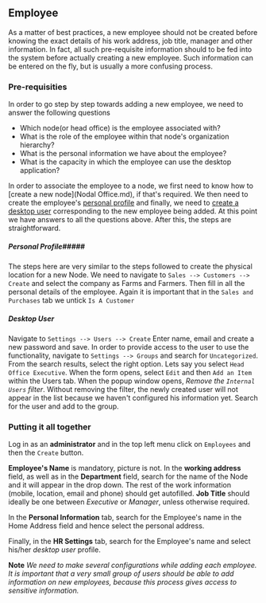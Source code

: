 ## Employee ##
As a matter of best practices, a new employee should not be created before knowing the exact details of his work address, job title, manager and other information. In fact, all such pre-requisite information should to be fed into the system before actually creating a new employee. Such information can be entered on the fly, but is usually a more confusing process. 

### Pre-requisities ###

In order to go step by step towards adding a new employee, we need to answer the following questions

* Which node(or head office) is the employee associated with?
* What is the role of the employee within that node's organization hierarchy?
* What is the personal information we have about the employee?
* What is the capacity in which the employee can use the desktop application?

In order to associate the employee to a node, we first need to know how to [create a new node](Nodal Office.md), if that's required. We then need to create the employee's [personal profile](#personal-profile) and finally, we need to [create a desktop user](#desktop-user) corresponding to the new employee being added. At this point we have answers to all the questions above. After this, the steps are straightforward. 


##### Personal Profile#####

The steps here are very similar to the steps followed to create the physical location for a new Node. We need to navigate to ```Sales --> Customers --> Create``` and select the company as Farms and Farmers. Then fill in all the personal details of the employee. Again it is important that in the ```Sales and Purchases``` tab we untick ```Is A Customer```

##### Desktop User #####

Navigate to ```Settings --> Users --> Create```
Enter name, email and create a new password and save. In order to provide access to the user to use the functionality, navigate to ```Settings --> Groups``` and search for ```Uncategorized```. From the search results, select the right option. Lets say you select ```Head Office Executive```. When the form opens, select ```Edit``` and then ```Add an Item``` within the Users tab. When the popup window opens, *Remove the ```Internal Users``` filter*. Without removing the filter, the newly created user will not appear in the list because we haven't configured his information yet. Search for the user and add to the group.  

### Putting it all together ###

Log in as an **administrator** and in the top left menu click on ```Employees``` and then the ```Create``` button. 

**Employee's Name** is mandatory, picture is not.
In the **working address** field, as well as in the **Department** field, search for the name of the Node and it will appear in the drop down. The rest of the work information (mobile, location, email and phone) should get autofilled. **Job Title** should ideally be one between *Executive* or *Manager*, unless otherwise required.

In the **Personal Information** tab, search for the Employee's name in the Home Address field and hence select the personal address.

Finally, in the **HR Settings** tab, search for the Employee's name and select his/her *desktop user* profile.

**Note** *We need to make several configurations while adding each employee. It is important that a very small group of users should be able to add information on new employees, because this process gives access to sensitive information.*


